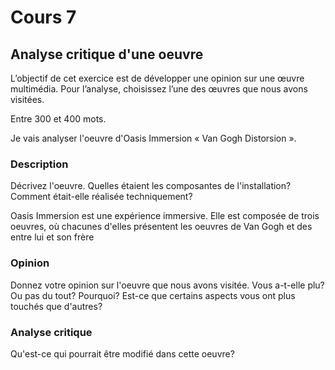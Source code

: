 # Cours 7
## Analyse critique d'une oeuvre

L’objectif de cet exercice est de développer une opinion sur une œuvre multimédia. Pour l’analyse, choisissez l’une des œuvres que nous avons visitées. 

Entre 300 et 400 mots. 

Je vais analyser l'oeuvre d'Oasis Immersion « Van Gogh Distorsion ».

### Description
Décrivez l'oeuvre. Quelles étaient les composantes de l'installation? Comment était-elle réalisée techniquement? 

Oasis Immersion est une expérience immersive. Elle est composée de trois oeuvres, où chacunes d'elles présentent les oeuvres de Van Gogh et des  entre lui et son frère

### Opinion
Donnez votre opinion sur l'oeuvre que nous avons visitée. Vous a-t-elle plu? Ou pas du tout? Pourquoi? Est-ce que certains aspects vous ont plus touchés que d'autres? 

### Analyse critique
Qu'est-ce qui pourrait être modifié dans cette oeuvre? 
